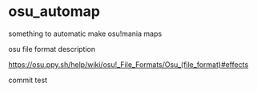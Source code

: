 # osu_automap
something to automatic make osu!mania maps

osu file format description

https://osu.ppy.sh/help/wiki/osu!_File_Formats/Osu_(file_format)#effects

commit test

